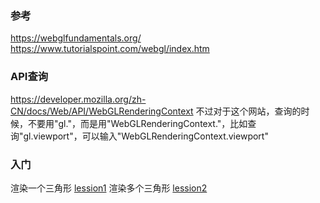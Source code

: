 ### 参考
https://webglfundamentals.org/
https://www.tutorialspoint.com/webgl/index.htm

### API查询
https://developer.mozilla.org/zh-CN/docs/Web/API/WebGLRenderingContext
不过对于这个网站，查询的时候，不要用"gl."，而是用"WebGLRenderingContext."，比如查询"gl.viewport"，可以输入"WebGLRenderingContext.viewport"


### 入门
渲染一个三角形 [lession1](./lession1/index.html)
渲染多个三角形 [lession2](./lession1/index.html)